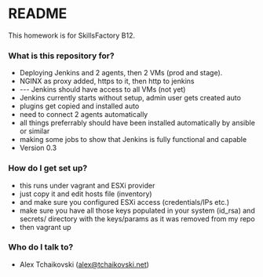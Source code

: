 # README #

This homework is for SkillsFactory B12.

### What is this repository for? ###

* Deploying Jenkins and 2 agents, then 2 VMs (prod and stage). 
* NGINX as proxy added, https to it, then http to jenkins
* --- Jenkins should have access to all VMs (not yet)
* Jenkins currently starts without setup, admin user gets created auto
* plugins get copied and installed auto
* need to connect 2 agents automatically
* all things preferrably should have been installed automatically by ansible or similar
* making some jobs to show that Jenkins is fully functional and capable
* Version 0.3

### How do I get set up? ###

* this runs under vagrant and ESXi provider
* just copy it and edit hosts file (inventory)
* and make sure you configured ESXi access (credentials/IPs etc.)
* make sure you have all those keys populated in your system (id_rsa) and secrets/ directory with the keys/params as it was removed from my repo
* then vagrant up

### Who do I talk to? ###

* Alex Tchaikovski (alex@tchaikovski.net) 
